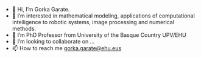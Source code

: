 - 👋 Hi, I’m Gorka Garate.
- 👀 I’m interested in mathematical modeling, applications of computational intelligence to robotic systems, image processing and numerical methods.
- 🌱 I’m PhD Professor from University of the Basque Country UPV/EHU
- 💞️ I’m looking to collaborate on ...
- 📫 How to reach me gorka.garate@ehu.eus
